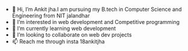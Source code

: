 - 👋 Hi, I’m Ankit jha.I am pursuing my B.tech in Computer Science and Engineering from NIT jalandhar
- 👀 I’m interested in web development and Competitive programming
- 🌱 I’m currently learning web development
- 💞️ I’m looking to collaborate on web dev projects
- 📫 Reach me through insta 18ankitjha

<!---
18ankitjha/18ankitjha is a ✨ special ✨ repository because its `README.md` (this file) appears on your GitHub profile.
You can click the Preview link to take a look at your changes.
--->
